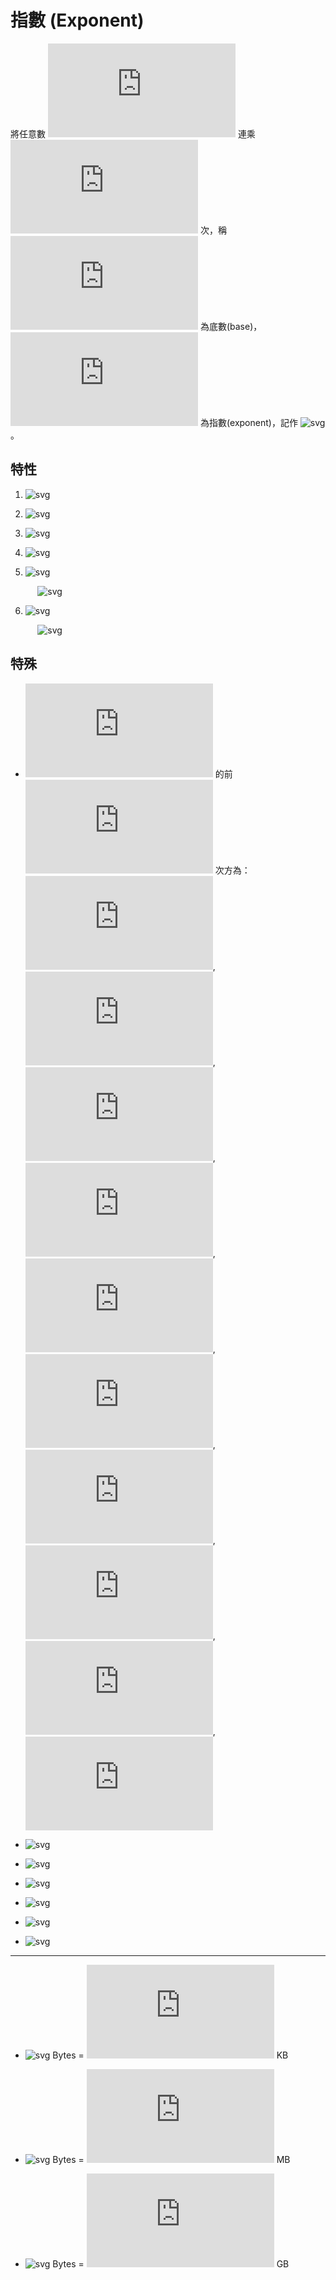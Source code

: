 # 指數 (Exponent)

將任意數 ![svg](https://latex.codecogs.com/svg.latex?a) 連乘 ![svg](https://latex.codecogs.com/svg.latex?p) 次，稱 ![svg](https://latex.codecogs.com/svg.latex?a) 為底數(base)，![svg](https://latex.codecogs.com/svg.latex?p) 為指數(exponent)，記作 ![svg](https://latex.codecogs.com/svg.latex?a^p)。

## 特性

1. ![svg](https://latex.codecogs.com/svg.latex?a^m\times%20a^n=a^%7Bm+n%7D)

1. ![svg](https://latex.codecogs.com/svg.latex?a^m\div%20a^n=a^%7Bm-n%7D)

1. ![svg](https://latex.codecogs.com/svg.latex?%28a^m%29^n=a^%7Bm\times%20n%7D)

1. ![svg](https://latex.codecogs.com/svg.latex?%28a^m%29^n=%28a^n%29^m)

1. ![svg](https://latex.codecogs.com/svg.latex?a^0%20=1)

&nbsp;&nbsp;&nbsp;&nbsp;&nbsp;&nbsp;&nbsp;&nbsp;&nbsp;&nbsp;
![svg](https://latex.codecogs.com/svg.latex?\Rightarrow%20a^0%20=a^%7Bm-m%7D=a^m\div%20a^m%20=1)

6. ![svg](https://latex.codecogs.com/svg.latex?a^{-m}=1\mathbin{/}a^m)

&nbsp;&nbsp;&nbsp;&nbsp;&nbsp;&nbsp;&nbsp;&nbsp;&nbsp;&nbsp;
![svg](https://latex.codecogs.com/svg.latex?\Rightarrow%20a^{-m}=a^{0-m}=a^0\mathbin{/}a^m=1\mathbin{/}a^m)

## 特殊

- ![svg](https://latex.codecogs.com/svg.latex?2) 的前 ![svg](https://latex.codecogs.com/svg.latex?10) 次方為：
![svg](https://latex.codecogs.com/svg.latex?2),
![svg](https://latex.codecogs.com/svg.latex?4),
![svg](https://latex.codecogs.com/svg.latex?8),
![svg](https://latex.codecogs.com/svg.latex?16),
![svg](https://latex.codecogs.com/svg.latex?32),
![svg](https://latex.codecogs.com/svg.latex?64),
![svg](https://latex.codecogs.com/svg.latex?128),
![svg](https://latex.codecogs.com/svg.latex?256),
![svg](https://latex.codecogs.com/svg.latex?512),
![svg](https://latex.codecogs.com/svg.latex?1024)

- ![svg](https://latex.codecogs.com/svg.latex?2^{16}=65536)

- ![svg](https://latex.codecogs.com/svg.latex?11^2=121)

- ![svg](https://latex.codecogs.com/svg.latex?12^2=144)

- ![svg](https://latex.codecogs.com/svg.latex?13^2=169)

- ![svg](https://latex.codecogs.com/svg.latex?15^2=225)

- ![svg](https://latex.codecogs.com/svg.latex?25^2=625)

---

- ![svg](https://latex.codecogs.com/svg.latex?2^{10}) Bytes = ![svg](https://latex.codecogs.com/svg.latex?1) KB

- ![svg](https://latex.codecogs.com/svg.latex?2^{20}) Bytes = ![svg](https://latex.codecogs.com/svg.latex?1) MB

- ![svg](https://latex.codecogs.com/svg.latex?2^{30}) Bytes = ![svg](https://latex.codecogs.com/svg.latex?1) GB
